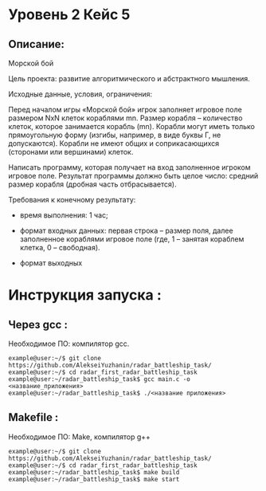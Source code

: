 # Уровень 2 Кейс 5
## Описание:
Морской бой

Цель проекта: развитие алгоритмического и абстрактного мышления.

Исходные данные, условия, ограничения:

Перед началом игры «Морской бой» игрок заполняет игровое поле размером NxN клеток кораблями mn. Размер
корабля – количество клеток, которое занимается корабль (mn). Корабли могут иметь только прямоугольную
форму (изгибы, например, в виде буквы Г, не допускаются). Корабли не имеют общих и соприкасающихся
(сторонами или вершинами) клеток.

Написать программу, которая получает на вход заполненное игроком игровое поле. Результат программы
должно быть целое число: средний размер корабля (дробная часть отбрасывается).

Требования к конечному результату:

- время выполнения: 1 час;

- формат входных данных: первая строка – размер поля, далее заполненное кораблями игровое поле (где, 1 –
занятая кораблем клетка, 0 – свободная).

- формат выходных

# Инструкция запуска :
## Через gcc :
Необходимое ПО: компилятор gcc.
```console
example@user:~/$ git clone https://github.com/AlekseiYuzhanin/radar_battleship_task/
example@user:~/$ cd radar_first_radar_battleship_task
example@user:~/radar_battleship_task$ gcc main.c -o <название_приложения>
example@user:~/radar_battleship_task$ ./<название приложения>

```
## Makefile :
Необходимое ПО: Make, компилятор g++
```console
example@user:~/$ git clone https://github.com/AlekseiYuzhanin/radar_battleship_task/
example@user:~/$ cd radar_first_radar_battleship_task
example@user:~/radar_battleship_task$ make build
example@user:~/radar_battleship_task$ make start
```
